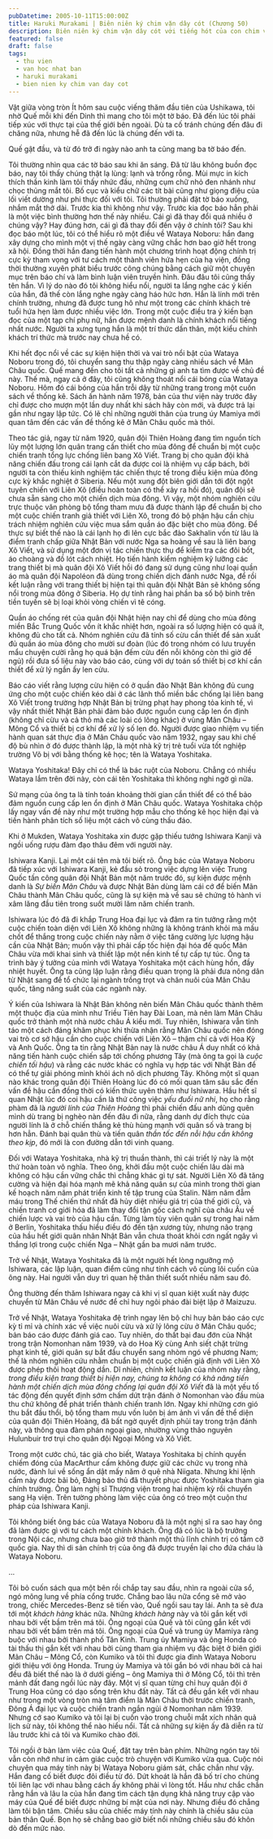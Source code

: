 ```yaml
---
pubDatetime: 2005-10-11T15:00:00Z
title: Haruki Murakami | Biên niên ký chim vặn dây cót (Chương 50)
description: Biên niên ký chim vặn dây cót với tiếng hót của con chim vặn dây cót chỉ vang lên vào những thời khắc quyết định, khi con người tỉnh thức những tiếng lòng thầm kín.
featured: false
draft: false
tags:
  - thu vien
  - van hoc nhat ban
  - haruki murakami
  - bien nien ky chim van day cot
---
```


Vật giữa vòng tròn Ít hôm sau cuộc viếng thăm đầu tiên của Ushikawa, tôi nhờ Quế mỗi khi đến Dinh thì mang cho tôi một tờ báo. Đã đến lúc tôi phải tiếp xúc với thực tại của thế giới bên ngoài. Dù ta cố tránh chúng đến đâu đi chăng nữa, nhưng hễ đã đến lúc là chúng đến với ta.

Quế gật đầu, và từ đó trở đi ngày nào anh ta cũng mang ba tờ báo đến.

Tôi thường nhìn qua các tờ báo sau khi ăn sáng. Đã từ lâu không buồn đọc báo, nay tôi thấy chúng thật lạ lùng: lạnh và trống rỗng. Mùi mực in kích thích thần kinh làm tôi thấy nhức đầu, những cụm chữ nhỏ đen nhánh như chọc thủng mắt tôi. Bố cục và kiểu chữ các tít bài cũng như giọng điệu của lối viết dường như phi thực đối với tôi. Tôi thường phải đặt tờ báo xuống, nhắm mắt thở dài. Trước kia thì không như vậy. Trước kia đọc báo hẳn phải là một việc bình thường hơn thế này nhiều. Cái gì đã thay đổi quá nhiều ở chúng vậy? Hay đúng hơn, cái gì đã thay đổi đến vậy ở chính tôi? Sau khi đọc báo một lúc, tôi có thể hiểu rõ một điều về Wataya Noboru: hắn đang xây dựng cho mình một vị thế ngày càng vững chắc hơn bao giờ hết trong xã hội. Đồng thời hắn đang tiến hành một chương trình hoạt động chính trị cực kỳ tham vọng với tư cách một thành viên hứa hẹn của hạ viện, đồng thời thường xuyên phát biểu trước công chúng bằng cách giữ một chuyên mục trên báo chí và làm bình luận viên truyền hình. Đâu đâu tôi cũng thấy tên hắn. Vì lý do nào đó tôi không hiểu nổi, người ta lắng nghe các ý kiến của hắn, đã thế còn lắng nghe ngày càng háo hức hơn. Hắn là lính mới trên chính trường, nhưng đã được tung hô như một trong các chính khách trẻ tuổi hứa hẹn làm được nhiều việc lớn. Trong một cuộc điều tra ý kiến bạn đọc của một tạp chí phụ nữ, hắn được mệnh danh là chính khách nổi tiếng nhất nước. Người ta xưng tụng hắn là một trí thức dấn thân, một kiểu chính khách trí thức mà trước nay chưa hề có.

Khi hết đọc nổi về các sự kiện hiện thời và vai trò nổi bật của Wataya Noboru trong đó, tôi chuyển sang thu thập ngày càng nhiều sách về Mãn Châu quốc. Quế mang đến cho tôi tất cả những gì anh ta tìm được về chủ đề này. Thế mà, ngay cả ở đây, tôi cũng không thoát nổi cái bóng của Wataya Noboru. Hôm đó cái bóng của hắn trỗi dậy từ những trang trong một cuốn sách về thống kê. Sách ấn hành năm 1978, bản của thư viện này trước đây chỉ được cho mượn một lần duy nhất khi sách hãy còn mới, và được trả lại gần như ngay lập tức. Có lẽ chỉ những người thân của trung úy Mamiya mới quan tâm đến các vấn đề thống kê ở Mãn Châu quốc mà thôi.

Theo tác giả, ngay từ năm 1920, quân đội Thiên Hoàng đang tìm nguồn tích lũy một lượng lớn quân trang cần thiết cho mùa đông để chuẩn bị một cuộc chiến tranh tổng lực chống liên bang Xô Viết. Trang bị cho quân đội khả năng chiến đấu trong cái lạnh cắt da được coi là nhiệm vụ cấp bách, bởi người ta còn thiếu kinh nghiệm tác chiến thực tế trong điều kiện mùa đông cực kỳ khắc nghiệt ở Siberia. Nếu một xung đột biên giới dẫn tới đột ngột tuyên chiến với Liên Xô (điều hoàn toàn có thể xảy ra hồi đó), quân đội sẽ chưa sẵn sàng cho một chiến dịch mùa đông. Vì vậy, một nhóm nghiên cứu trực thuộc văn phòng bộ tổng tham mưu đã được thành lập để chuẩn bị cho một cuộc chiến tranh giả thiết với Liên Xô, trong đó bộ phận hậu cần chịu trách nhiệm nghiên cứu việc mua sắm quần áo đặc biệt cho mùa đông. Để thực sự biết thế nào là cái lạnh họ đi lên cực bắc đảo Sakhalin vốn từ lâu là điểm tranh chấp giữa Nhật Bản với nước Nga sa hoàng về sau là liên bang Xô Viết, và sử dụng một đơn vị tác chiến thực thụ để kiểm tra các đôi bốt, áo choàng và đồ lót cách nhiệt. Họ tiến hành kiểm nghiệm kỹ lưỡng các trang thiết bị mà quân đội Xô Viết hồi đó đang sử dụng cũng như loại quần áo mà quân đội Napoléon đã dùng trong chiến dịch đánh nước Nga, để rồi kết luận rằng với trang thiết bị hiện tại thì quân đội Nhật Bản sẽ không sống nổi trong mùa đông ở Siberia. Họ dự tính rằng hai phần ba số bộ binh trên tiền tuyến sẽ bị loại khỏi vòng chiến vì tê cóng.

Quần áo chống rét của quân đội Nhật hiện nay chỉ để dùng cho mùa đông miền Bắc Trung Quốc vốn ít khắc nhiệt hơn, ngoài ra số lượng hiện có quá ít, không đủ cho tất cả. Nhóm nghiên cứu đã tính số cừu cần thiết để sản xuất đủ quần áo mùa đông cho mười sư đoàn (lúc đó trong nhóm có lưu truyền mẩu chuyện cười rằng họ quá bận đếm cừu đến nỗi không còn thì giờ để ngủ) rồi đưa số liệu này vào báo cáo, cùng với dự toán số thiết bị cơ khí cần thiết để xử lý ngần ấy len cừu.

Báo cáo viết rằng lượng cừu hiện có ở quần đảo Nhật Bản không đủ cung ứng cho một cuộc chiến kéo dài ở các lãnh thổ miền bắc chống lại liên bang Xô Viết trong trường hợp Nhật Bản bị trừng phạt hay phong tỏa kinh tế, vì vậy nhất thiết Nhật Bản phải đảm bảo được nguồn cung cấp len ổn định (không chỉ cừu và cả thỏ mà các loài có lông khác) ở vùng Mãn Châu – Mông Cổ và thiết bị cơ khí để xử lý số len đó. Người được giao nhiệm vụ tiến hành quan sát thực địa ở Mãn Châu quốc vào năm 1932, ngay sau khi chế độ bù nhìn ở đó được thành lập, là một nhà kỹ trị trẻ tuổi vừa tốt nghiệp trường Võ bị với bằng thống kê học; tên là Wataya Yoshitaka.

Wataya Yoshitaka! Đây chỉ có thể là bác ruột của Noboru. Chẳng có nhiều Wataya lắm trên đời này, còn cái tên Yoshitaka thì không nghi ngờ gì nữa.

Sứ mạng của ông ta là tính toán khoảng thời gian cần thiết để có thể bảo đảm nguồn cung cấp len ổn định ở Mãn Châu quốc. Wataya Yoshitaka chộp lấy ngay vấn đề này như một trường hợp mẫu cho thống kê học hiện đại và tiến hành phân tích số liệu một cách vô cùng thấu đáo.

Khi ở Mukden, Wataya Yoshitaka xin được gặp thiếu tướng Ishiwara Kanji và ngồi uống rượu đàm đạo thâu đêm với người này.

Ishiwara Kanji. Lại một cái tên mà tôi biết rõ. Ông bác của Wataya Noboru đã tiếp xúc với Ishiwara Kanji, kẻ đầu sỏ trong việc dựng lên việc Trung Quốc tấn công quân đội Nhật Bản một năm trước đó, sự kiện được mệnh danh là _Sự biến Mãn Châu_ và được Nhật Bản dùng làm cái cớ để biến Mãn Châu thành Mãn Châu quốc, cũng là sự kiện mà về sau sẽ chứng tỏ hành vi xâm lăng đầu tiên trong suốt mười lăm năm chiến tranh.

Ishiwara lúc đó đã đi khắp Trung Hoa đại lục và đâm ra tin tưởng rằng một cuộc chiến toàn diện với Liên Xô không những là không tránh khỏi mà mấu chốt để thắng trong cuộc chiến này nằm ở việc tăng cường lực lượng hậu cần của Nhật Bản; muốn vậy thì phải cấp tốc hiện đại hóa đế quốc Mãn Châu vừa mới khai sinh và thiết lập một nền kinh tế tự cấp tự túc. Ông ta trình bày ý tưởng của mình với Wataya Yoshitaka một cách hùng hồn, đầy nhiệt huyết. Ông ta cũng lập luận rằng điều quan trọng là phải đưa nông dân từ Nhật sang để tổ chức lại ngành trồng trọt và chăn nuôi của Mãn Châu quốc, tăng năng suất của các ngành này.

Ý kiến của Ishiwara là Nhật Bản không nên biến Mãn Châu quốc thành thêm một thuộc địa của mình như Triều Tiên hay Đài Loan, mà nên làm Mãn Châu quốc trở thành một nhà nước châu Á kiểu mới. Tuy nhiên, Ishiwara vẫn tỉnh táo một cách đáng khâm phục khi thừa nhận rằng Mãn Châu quốc nên đóng vai trò cơ sở hậu cần cho cuộc chiến với Liên Xô – thậm chí cả với Hoa Kỳ và Anh Quốc. Ông ta tin rằng Nhật Bản nay là nước châu Á duy nhất có khả năng tiến hành cuộc chiến sắp tới chống phương Tây (mà ông ta gọi là _cuộc chiến tối hậu_) và rằng các nước khác có nghĩa vụ hợp tác với Nhật Bản để có thể tự giải phóng mình khỏi ách nô dịch phương Tây. Không một sĩ quan nào khác trong quân đội Thiên Hoàng lúc đó có mối quan tâm sâu sắc đến vấn đề hậu cần đồng thời có kiến thức uyên thâm như Ishiwara. Hầu hết sĩ quan Nhật lúc đó coi hậu cần là thứ công việc _yếu đuối nữ nhi_, họ cho rằng phàm đã là _người lính của Thiên Hoàng_ thì phải chiến đấu anh dũng quên mình dù trang bị nghèo nàn đến đâu đi nữa, rằng danh dự đích thực của người lính là ở chỗ chiến thắng kẻ thù hùng mạnh với quân số và trang bị hơn hẳn. Đánh bại quân thù và tiến quân _thần tốc đến nỗi hậu cần không theo kịp_, đó mới là con đường dẫn tới vinh quang.

Đối với Wataya Yoshitaka, nhà kỹ trị thuần thành, thì cái triết lý này là một thứ hoàn toàn vô nghĩa. Theo ông, khởi đầu một cuộc chiến lâu dài mà không có hậu cần vững chắc thì chẳng khác gì tự sát. Người Liên Xô đã tăng cường và hiện đại hóa mạnh mẽ khả năng quân sự của mình trong thời gian kế hoạch năm năm phát triển kinh tế tập trung của Stalin. Năm năm đẫm máu trong Thế chiến thứ nhất đã hủy diệt nhiều giá trị của thế giới cũ, và chiến tranh cơ giới hóa đã làm thay đổi tận gốc cách nghĩ của châu Âu về chiến lược và vai trò của hậu cần. Từng làm tùy viên quân sự trong hai năm ở Berlin, Yoshitaka thấu hiểu điều đó đến tận xương tủy, nhưng não trạng của hầu hết giới quân nhân Nhật Bản vẫn chưa thoát khỏi cơn ngất ngây vì thắng lợi trong cuộc chiến Nga – Nhật gần ba mươi năm trước.

Trở về Nhật, Wataya Yoshitaka đã là một người hết lòng ngưỡng mộ Ishiwara, các lập luận, quan điểm cũng như tính cách vô cùng lôi cuốn của ông này. Hai người vẫn duy trì quan hệ thân thiết suốt nhiều năm sau đó.

Ông thường đến thăm Ishiwara ngay cả khi vị sĩ quan kiệt xuất này được chuyển từ Mãn Châu về nước để chỉ huy ngôi pháo đài biệt lập ở Maizuzu.

Trở về Nhật, Wataya Yoshitaka đệ trình ngay lên bộ chỉ huy bản báo cáo cực kỳ tỉ mỉ và chính xác về việc nuôi cừu và xử lý lông cừu ở Mãn Châu quốc; bản báo cáo được đánh giá cao. Tuy nhiên, do thất bại đau đớn của Nhật trong trận Nomonhan năm 1939, và do Hoa Kỳ cùng Anh siết chặt trừng phạt kinh tế, giới quân sự bắt đầu chuyển sang nhòm ngó về phương Nam; thế là nhóm nghiên cứu nhằm chuẩn bị một cuộc chiến giả định với Liên Xô được phép thôi hoạt động dần. Dĩ nhiên, chính kết luận của nhóm này rằng, _trong điều kiện trang thiết bị hiện nay, chúng ta không có khả năng tiến hành một chiến dịch mùa đông chống lại quân đội Xô Viết_ đã là một yếu tố tác động đến quyết định sớm chấm dứt trận đánh ở Nomonhan vào đầu mùa thu chứ không để phát triển thành chiến tranh lớn. Ngay khi những cơn gió thu bắt đầu thổi, bộ tổng tham mưu vốn luôn bị ám ảnh vì vấn đề thể diện của quân đội Thiên Hoàng, đã bất ngờ quyết định phủi tay trong trận đánh này, và thông qua đàm phán ngoại giao, nhường vùng thảo nguyên Hulunbuir trơ trụi cho quân đội Ngoại Mông và Xô Viết.

Trong một cước chú, tác giả cho biết, Wataya Yoshitaka bị chính quyền chiếm đóng của MacArthur cấm không được giữ các chức vụ trong nhà nước, đành lui về sống ẩn dật mấy năm ở quê nhà Niigata. Nhưng khi lệnh cấm này được bãi bỏ, Đảng bảo thủ đã thuyết phục được Yoshitaka tham gia chính trường. Ông làm nghị sĩ Thượng viện trong hai nhiệm kỳ rồi chuyển sang Hạ viện. Trên tường phòng làm việc của ông có treo một cuộn thư pháp của Ishiwara Kanji.

Tôi không biết ông bác của Wataya Noboru đã là một nghị sĩ ra sao hay ông đã làm được gì với tư cách một chính khách. Ông đã có lúc là bộ trưởng trong Nội các, nhưng chưa bao giờ trở thành một thủ lĩnh chính trị có tầm cỡ quốc gia. Nay thì di sản chính trị của ông đã được truyền lại cho đứa cháu là Wataya Noboru.

…

Tôi bỏ cuốn sách qua một bên rồi chắp tay sau đầu, nhìn ra ngoài cửa sổ, ngó mông lung về phía cổng trước. Chẳng bao lâu nữa cổng sẽ mở vào trong, chiếc Mercedes-Benz sẽ tiến vào, Quế ngồi sau tay lái. Anh ta sẽ đưa tới một _khách hàng_ khác nữa. Những _khách hàng_ này và tôi gắn kết với nhau bởi vết bầm trên má tôi. Ông ngoại của Quế và tôi cũng gắn kết với nhau bởi vết bầm trên má tôi. Ông ngoại của Quế và trung úy Mamiya ràng buộc với nhau bởi thành phố Tân Kinh. Trung úy Mamiya và ông Honda có tài thấu thị gắn kết với nhau bởi cùng tham gia nhiệm vụ đặc biệt ở biên giới Mãn Châu – Mông Cổ, còn Kumiko và tôi thì được gia đình Wataya Noboru giới thiệu với ông Honda. Trung úy Mamiya và tôi gắn bó với nhau bởi cả hai đều đã biết thế nào là ở dưới giếng – ông Mamiya thì ở Mông Cổ, tôi thì trên mảnh đất đang ngồi lúc này đây. Một vị sĩ quan từng chỉ huy quân đội ở Trung Hoa cũng có dạo sống trên khu đất này. Tất cả đều gắn kết với nhau như trong một vòng tròn mà tâm điểm là Mãn Châu thời trước chiến tranh, Đông Á đại lục và cuộc chiến tranh ngắn ngủi ở Nomonhan năm 1939. Nhưng cớ sao Kumiko và tôi lại bị cuốn vào trong chuỗi mắt xích nhân quả lịch sử này, tôi không thể nào hiểu nổi. Tất cả những sự kiện ấy đã diễn ra từ lâu trước khi cả tôi và Kumiko chào đời.

Tôi ngồi ở bàn làm việc của Quế, đặt tay trên bàn phím. Những ngón tay tôi vẫn còn nhớ như in cảm giác cuộc trò chuyện với Kumiko vừa qua. Cuộc nói chuyện qua máy tính này bị Wataya Noboru giám sát, chắc chắn như vậy. Hắn đang cố biết được đôi điều từ đó. Dứt khoát là hắn đã bố trí cho chúng tôi liên lạc với nhau bằng cách ấy không phải vì lòng tốt. Hầu như chắc chắn rằng hắn và lâu la của hắn đang tìm cách tận dụng khả năng truy cập vào máy của Quế để biết được những bí mật của nơi này. Nhưng điều đó chẳng làm tôi bận tâm. Chiều sâu của chiếc máy tính này chính là chiều sâu của bản thân Quế. Bọn họ sẽ chẳng bao giờ biết nổi những chiều sâu đó khôn dò đến mức nào.

